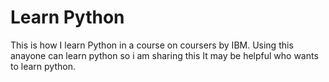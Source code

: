 # Learn Python
This is how I learn Python in a course on coursers by IBM.
Using this anayone can learn python so i am sharing this It may be helpful who wants to learn python.
